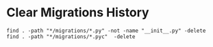 # Clear Migrations History

```
find . -path "*/migrations/*.py" -not -name "__init__.py" -delete
find . -path "*/migrations/*.pyc"  -delete
```